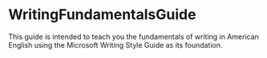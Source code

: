 # WritingFundamentalsGuide
This guide is intended to teach you the fundamentals of writing in American English using the Microsoft Writing Style Guide as its foundation. 
